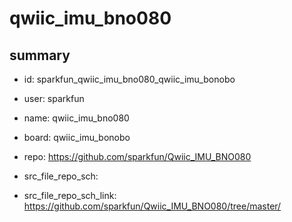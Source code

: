 # qwiic_imu_bno080
 
## summary 
* id: sparkfun_qwiic_imu_bno080_qwiic_imu_bonobo
* user: sparkfun
* name: qwiic_imu_bno080
* board: qwiic_imu_bonobo
* repo: https://github.com/sparkfun/Qwiic_IMU_BNO080



* src_file_repo_sch: 
* src_file_repo_sch_link: https://github.com/sparkfun/Qwiic_IMU_BNO080/tree/master/







